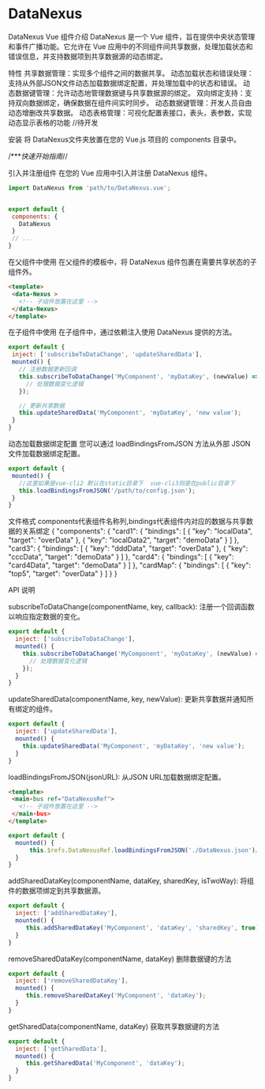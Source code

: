 # DataNexus

DataNexus Vue 组件介绍
DataNexus 是一个 Vue 组件，旨在提供中央状态管理和事件广播功能。它允许在 Vue 应用中的不同组件间共享数据，处理加载状态和错误信息，并支持数据项到共享数据源的动态绑定。

特性
共享数据管理：实现多个组件之间的数据共享。
动态加载状态和错误处理：支持从外部JSON文件动态加载数据绑定配置，并处理加载中的状态和错误。
动态数据键管理：允许动态地管理数据键与共享数据源的绑定。
双向绑定支持：支持双向数据绑定，确保数据在组件间实时同步。
动态数据键管理：开发人员自由动态增删改共享数据。
动态表格管理：可视化配置表接口，表头，表参数，实现动态显示表格的功能  //待开发


安装
将 DataNexus文件夹放置在您的 Vue.js 项目的 components 目录中。

/****快速开始指南*//

引入并注册组件
在您的 Vue 应用中引入并注册 DataNexus 组件。

 ```javascript
import DataNexus from 'path/to/DataNexus.vue';


export default {
  components: {
    DataNexus
  }
  // ...
}
 ```
在父组件中使用
在父组件的模板中，将 DataNexus 组件包裹在需要共享状态的子组件外。

 ```html
<template>
  <data-Nexus >
    <!-- 子组件放置在这里 -->
  </data-Nexus>
</template>
 ```
 
 
在子组件中使用
在子组件中，通过依赖注入使用 DataNexus 提供的方法。

 ```javascript
export default {
  inject: ['subscribeToDataChange', 'updateSharedData'],
  mounted() {
    // 注册数据更新回调
    this.subscribeToDataChange('MyComponent', 'myDataKey', (newValue) => {
      // 处理数据变化逻辑
    });

    // 更新共享数据
    this.updateSharedData('MyComponent', 'myDataKey', 'new value');
  }
}
 ```
 
动态加载数据绑定配置
您可以通过 loadBindingsFromJSON 方法从外部 JSON 文件加载数据绑定配置。

 ```javascript
export default {
  mounted() {
    //这里如果是vue-cli2 默认在static目录下  vue-cli3则是在public目录下
    this.loadBindingsFromJSON('/path/to/config.json');
  }
}
 ```
 
 
 文件格式  components代表组件名称列,bindings代表组件内对应的数据与共享数据的关系绑定
 {
   "components": {
     "card1": {
       "bindings": [
         { "key": "localData", "target": "overData" },
         { "key": "localData2", "target": "demoData" }
       ]
     },
     "card3": {
       "bindings": [
         { "key": "dddData", "target": "overData" },
         { "key": "cccData", "target": "demoData" }
       ]
     },
     "card4": {
       "bindings": [
         { "key": "card4Data", "target": "demoData" }
       ]
     },
     "cardMap": {
       "bindings": [
         { "key": "top5", "target": "overData" }
       ]
     }
   }
 
 
 
API 说明

subscribeToDataChange(componentName, key, callback): 注册一个回调函数以响应指定数据的变化。
```javascript
export default {
  inject: ['subscribeToDataChange'],
  mounted() {
    this.subscribeToDataChange('MyComponent', 'myDataKey', (newValue) => {
      // 处理数据变化逻辑
    });
  }
}
```

updateSharedData(componentName, key, newValue): 更新共享数据并通知所有绑定的组件。
```javascript
export default {
  inject: ['updateSharedData'],
  mounted() {
    this.updateSharedData('MyComponent', 'myDataKey', 'new value');
  }
}
```

loadBindingsFromJSON(jsonURL): 从JSON URL加载数据绑定配置。
 ```html
<template>
  <main-bus ref="DataNexusRef">
    <!-- 子组件放置在这里 -->
  </main-bus>
</template>
 ```

```javascript
export default {
  mounted() {
      this.$refs.DataNexusRef.loadBindingsFromJSON('./DataNexus.json')//这里的json文件名称与路径自定义
  }
}
```

addSharedDataKey(componentName, dataKey, sharedKey, isTwoWay): 将组件的数据项绑定到共享数据源。
```javascript
export default {
  inject: ['addSharedDataKey'],
  mounted() {
     this.addSharedDataKey('MyComponent', 'dataKey', 'sharedKey', true);
  }
}
```

removeSharedDataKey(componentName, dataKey) 删除数据键的方法
```javascript
export default {
  inject: ['removeSharedDataKey'],
  mounted() {
     this.removeSharedDataKey('MyComponent', 'dataKey');
  }
}
```

getSharedData(componentName, dataKey) 获取共享数据键的方法
```javascript
export default {
  inject: ['getSharedData'],
  mounted() {
     this.getSharedData('MyComponent', 'dataKey');
  }
}
```


 


